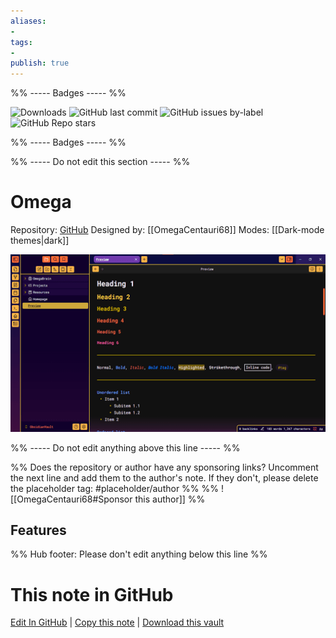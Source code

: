 ```yaml
---
aliases:
- 
tags: 
- 
publish: true
---
```


%% ----- Badges ----- %%

![Downloads](https://img.shields.io/badge/downloads-1053-573E7A?style=for-the-badge&logo=)
![GitHub last commit](https://img.shields.io/github/last-commit/OmegaCentauri68/Omega-Theme-for-Obsidian?color=573E7A&label=last%20update&logo=github&style=for-the-badge)
![GitHub issues by-label](https://img.shields.io/github/issues/OmegaCentauri68/Omega-Theme-for-Obsidian/help%20wanted?color=573E7A&logo=github&style=for-the-badge) 
![GitHub Repo stars](https://img.shields.io/github/stars/OmegaCentauri68/Omega-Theme-for-Obsidian?color=573E7A&logo=github&style=for-the-badge)

%% ----- Badges ----- %%

%% ----- Do not edit this section ----- %%

# Omega

Repository: [GitHub](https://github.com/OmegaCentauri68/Omega-Theme-for-Obsidian)
Designed by: [[OmegaCentauri68]]
Modes: [[Dark-mode themes|dark]]



![screenshot](https://github.com/OmegaCentauri68/Omega-Theme-for-Obsidian/raw/HEAD/img/thumb.png)

%% ----- Do not edit anything above this line ----- %% 

%% Does the repository or author have any sponsoring links? Uncomment the next line and add them to the author's note. If they don't, please delete the placeholder tag: #placeholder/author %%
%% ![[OmegaCentauri68#Sponsor this author]] %%


## Features



%% Hub footer: Please don't edit anything below this line %%

# This note in GitHub

<span class="git-footer">[Edit In GitHub](https://github.dev/obsidian-community/obsidian-hub/blob/main/02%20-%20Community%20Expansions/02.05%20All%20Community%20Expansions/Themes/Omega.md "git-hub-edit-note") | [Copy this note](https://raw.githubusercontent.com/obsidian-community/obsidian-hub/main/02%20-%20Community%20Expansions/02.05%20All%20Community%20Expansions/Themes/Omega.md "git-hub-copy-note") | [Download this vault](https://github.com/obsidian-community/obsidian-hub/archive/refs/heads/main.zip "git-hub-download-vault") </span>
